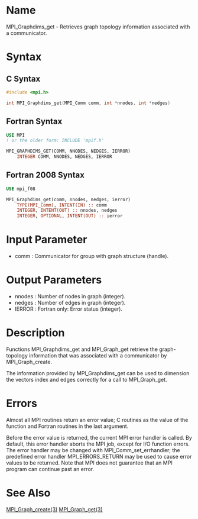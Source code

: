 # Name

MPI_Graphdims_get - Retrieves graph topology information associated
with a communicator.

# Syntax

## C Syntax

```c
#include <mpi.h>

int MPI_Graphdims_get(MPI_Comm comm, int *nnodes, int *nedges)
```


## Fortran Syntax

```fortran
USE MPI
! or the older form: INCLUDE 'mpif.h'

MPI_GRAPHDIMS_GET(COMM, NNODES, NEDGES, IERROR)
    INTEGER	COMM, NNODES, NEDGES, IERROR
```


## Fortran 2008 Syntax

```fortran
USE mpi_f08

MPI_Graphdims_get(comm, nnodes, nedges, ierror)
    TYPE(MPI_Comm), INTENT(IN) :: comm
    INTEGER, INTENT(OUT) :: nnodes, nedges
    INTEGER, OPTIONAL, INTENT(OUT) :: ierror
```



# Input Parameter

* comm : Communicator for group with graph structure (handle).

# Output Parameters

* nnodes : Number of nodes in graph (integer).
* nedges : Number of edges in graph (integer).
* IERROR : Fortran only: Error status (integer).

# Description

Functions MPI_Graphdims_get and MPI_Graph_get retrieve the
graph-topology information that was associated with a communicator by
MPI_Graph_create.

The information provided by MPI_Graphdims_get can be used to dimension
the vectors index and edges correctly for a call to MPI_Graph_get.

# Errors

Almost all MPI routines return an error value; C routines as the value
of the function and Fortran routines in the last argument.

Before the error value is returned, the current MPI error handler is
called. By default, this error handler aborts the MPI job, except for
I/O function errors. The error handler may be changed with
MPI_Comm_set_errhandler; the predefined error handler MPI_ERRORS_RETURN
may be used to cause error values to be returned. Note that MPI does not
guarantee that an MPI program can continue past an error.

# See Also

[MPI_Graph_create(3)](MPI_Graph_create.html)
[MPI_Graph_get(3)](MPI_Graph_get.html)
